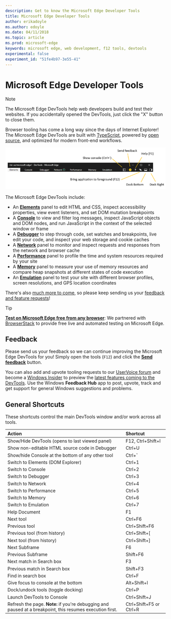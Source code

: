 ```yaml
---
description: Get to know the Microsoft Edge Developer Tools
title: Microsoft Edge Developer Tools
author: erikadoyle
ms.author: edoyle
ms.date: 04/11/2018
ms.topic: article
ms.prod: microsoft-edge
keywords: microsoft edge, web development, f12 tools, devtools
experimental: false
experiment_id: "51fe4b97-3e55-41"
---
```


# Microsoft Edge Developer Tools

> [!NOTE]
> The Microsoft Edge DevTools help web developers build and test their websites. If you accidentally opened the DevTools, just click the "X" button to close them.

Browser tooling has come a long way since the days of Internet Explorer! The Microsoft Edge DevTools are built with [TypeScript](http://www.typescriptlang.org/), powered by [open source](https://github.com/Microsoft/ChakraCore), and optimized for modern front-end workflows. 

![Microsoft Edge DevTools](./devtools-guide/media/devtools.png)

The Microsoft Edge DevTools include:

 - An [**Elements**](./devtools-guide/elements.md) panel to edit HTML and CSS, inspect accessibility properties, view event listeners, and set DOM mutation breakpoints
 - A [**Console**](./devtools-guide/console.md) to view and filter log messages, inspect JavaScript objects and DOM nodes, and run JavaScript in the context of the selected window or frame
 - A [**Debugger**](./devtools-guide/debugger.md) to step through code, set watches and breakpoints, live edit your code, and inspect your web storage and cookie caches
 - A [**Network**](./devtools-guide/network.md) panel to monitor and inspect requests and responses from the network and browser cache 
 - A [**Performance**](./devtools-guide/performance.md) panel to profile the time and system resources required by your site
 - A [**Memory**](./devtools-guide/memory.md) panel to measure your use of memory resources and compare heap snapshots at different states of code execution
 - An [**Emulation**](./devtools-guide/emulation.md) panel to test your site with different browser profiles, screen resolutions, and GPS location coordinates

There's also [much more to come](./devtools-guide/whats-new.md), so please keep sending us your [feedback and feature requests](#feedback)!

> [!TIP]
> **[Test on Microsoft Edge free from any browser](https://developer.microsoft.com/en-us/microsoft-edge/tools/remote/)**:
> We partnered with [BrowserStack](https://www.browserstack.com/test-on-microsoft-edge-browser#live-cloud) to provide free live and automated testing on Microsoft Edge.

## Feedback

Please send us your feedback so we can continue improving the Microsoft Edge DevTools for you! Simply open the tools (`F12`) and click the [**Send feedback**](#microsoft-edge-f12-developer-tools) button.

You can also add and upvote tooling requests to our [UserVoice forum](https://wpdev.uservoice.com/forums/257854-microsoft-edge-developer/category/84475-f12-developer-tools) and become a [Windows Insider](https://insider.windows.com/en-us/) to preview the [latest features coming to the DevTools](./devtools-guide/whats-new.md). Use the Windows **Feedback Hub** app to post, upvote, track and get support for general Windows suggestions and problems.

## General Shortcuts

These shortcuts control the main DevTools window and/or work across all tools.


| Action                                                                                                                 | Shortcut                |
|:-----------------------------------------------------------------------------------------------------------------------|:------------------------|
| Show/Hide DevTools (opens to last viewed panel)                                                                        | F12, Ctrl+Shift+I       |
| Show non-editable HTML source code in Debugger                                                                         | Ctrl+U                  |
| Show/hide Console at the bottom of any other tool                                                                      | Ctrl+<strong>`</strong> |
| Switch to Elements (DOM Explorer)                                                                                      | Ctrl+1                  |
| Switch to Console                                                                                                      | Ctrl+2                  |
| Switch to Debugger                                                                                                     | Ctrl+3                  |
| Switch to Network                                                                                                      | Ctrl+4                  |
| Switch to Performance                                                                                                  | Ctrl+5                  |
| Switch to Memory                                                                                                       | Ctrl+6                  |
| Switch to Emulation                                                                                                    | Ctrl+7                  |
| Help Document                                                                                                          | F1                      |
| Next tool                                                                                                              | Ctrl+F6                 |
| Previous tool                                                                                                          | Ctrl+Shift+F6           |
| Previous tool (from history)                                                                                           | Ctrl+Shift+[            |
| Next tool (from history)                                                                                               | Ctrl+Shift+]            |
| Next Subframe                                                                                                          | F6                      |
| Previous Subframe                                                                                                      | Shift+F6                |
| Next match in Search box                                                                                               | F3                      |
| Previous match in Search box                                                                                           | Shift+F3                |
| Find in search box                                                                                                     | Ctrl+F                  |
| Give focus to console at the bottom                                                                                    | Alt+Shift+I             |
| Dock/undock tools (toggle docking)                                                                                     | Ctrl+P                  |
| Launch DevTools to Console                                                                                             | Ctrl+Shift+J            |
| Refresh the page. <strong>Note:</strong> if you're debugging and paused at a breakpoint, this resumes execution first. | Ctrl+Shift+F5 or Ctrl+R |

